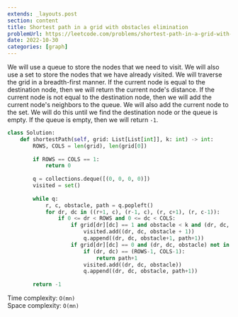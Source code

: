 ```yaml
---
extends: _layouts.post
section: content
title: Shortest path in a grid with obstacles elimination
problemUrl: https://leetcode.com/problems/shortest-path-in-a-grid-with-obstacles-elimination/
date: 2022-10-30
categories: [graph]
---
```


We will use a queue to store the nodes that we need to visit. We will also use a set to store the nodes that we have already visited. We will traverse the grid in a breadth-first manner. If the current node is equal to the destination node, then we will return the current node's distance. If the current node is not equal to the destination node, then we will add the current node's neighbors to the queue. We will also add the current node to the set. We will do this until we find the destination node or the queue is empty. If the queue is empty, then we will return `-1`.

```python
class Solution:
    def shortestPath(self, grid: List[List[int]], k: int) -> int:
        ROWS, COLS = len(grid), len(grid[0])
        
        if ROWS == COLS == 1:
            return 0
        
        q = collections.deque([(0, 0, 0, 0)])
        visited = set()
         
        while q:
            r, c, obstacle, path = q.popleft()
            for dr, dc in ((r+1, c), (r-1, c), (r, c+1), (r, c-1)):
                if 0 <= dr < ROWS and 0 <= dc < COLS:
                    if grid[dr][dc] == 1 and obstacle < k and (dr, dc, obstacle+1) not in visited:
                        visited.add((dr, dc, obstacle + 1))
                        q.append((dr, dc, obstacle+1, path+1))
                    if grid[dr][dc] == 0 and (dr, dc, obstacle) not in visited:    
                        if (dr, dc) == (ROWS-1, COLS-1):
                            return path+1
                        visited.add((dr, dc, obstacle))
                        q.append((dr, dc, obstacle, path+1))
                   
        return -1
```

Time complexity: `O(mn)` <br/>
Space complexity: `O(mn)`